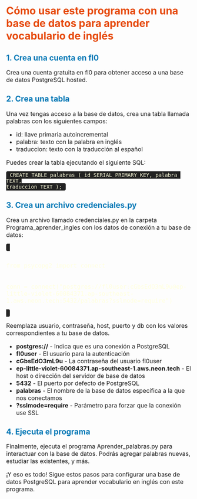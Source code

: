 <style>
  h1 {
    color: #e6490b;
  }
  h2 {
    color: #0077b5;
  }
  code {
    font-size: 14px;
    background-color: #222;
    margin-bottom: 0px;
    color: #ffffdd;
    padding: 2px 10px;
    border-radius: 4px;
  }
  p,
  ul,
  li {
    
    font-size: 16px;
  }
</style>

<h1>Cómo usar este programa con una base de datos para aprender vocabulario de inglés</h1>

<h2>1. Crea una cuenta en fl0</h2>
<p>Crea una cuenta gratuita en fl0 para obtener acceso a una base de datos PostgreSQL hosted.</p>

<h2>2. Crea una tabla</h2>
<p>Una vez tengas acceso a la base de datos, crea una tabla llamada palabras con los siguientes campos:</p>

<ul>
  <li>id: llave primaria autoincremental</li>
  <li>palabra: texto con la palabra en inglés</li>
  <li>traduccion: texto con la traducción al español</li>
</ul>

<p>Puedes crear la tabla ejecutando el siguiente SQL:</p>

<code>CREATE TABLE palabras (
id SERIAL PRIMARY KEY,
palabra TEXT,
traduccion TEXT
);</code>

<h2>3. Crea un archivo credenciales.py</h2>
<p>Crea un archivo llamado credenciales.py en la carpeta Programa_aprender_ingles con los datos de conexión a tu base de datos:</p>

<code>

<p>from psycopg2 import connect <br><br>
conn = connect("postgres://fl0user:cGbsEdO3mL9u@ep-little-violet-60084371.ap-southeast-1.aws.neon.tech:5432/palabras?sslmode=require")</p></code>

<p>Reemplaza usuario, contraseña, host, puerto y db con los valores correspondientes a tu base de datos.</p>
<ul>
    <li>
    <strong>postgres://</strong> - Indica que es una conexión a PostgreSQL
    </li>
    <li>
    <strong>fl0user</strong> - El usuario para la autenticación
    </li>
    <li>
    <strong>cGbsEdO3mL9u</strong> - La contraseña del usuario fl0user
    </li>
    <li>
    <strong>ep-little-violet-60084371.ap-southeast-1.aws.neon.tech</strong> - El host o dirección del servidor de base de datos  
    </li>
    <li>
    <strong>5432</strong> - El puerto por defecto de PostgreSQL
    </li>
    <li>
    <strong>palabras</strong> - El nombre de la base de datos específica a la que nos conectamos
    </li>
    <li>
    <strong>?sslmode=require</strong> - Parámetro para forzar que la conexión use SSL
    </li>
</ul>
<h2>4. Ejecuta el programa</h2>
<p>Finalmente, ejecuta el programa Aprender_palabras.py para interactuar con la base de datos. Podrás agregar palabras nuevas, estudiar las existentes, y más.</p>

<p>¡Y eso es todo! Sigue estos pasos para configurar una base de datos PostgreSQL para aprender vocabulario en inglés con este programa.</p>
